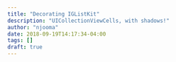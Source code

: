 ```yaml
---
title: "Decorating IGListKit"
description: "UICollectionViewCells, with shadows!"
author: "njooma"
date: 2018-09-19T14:17:34-04:00
tags: []
draft: true
---
```


